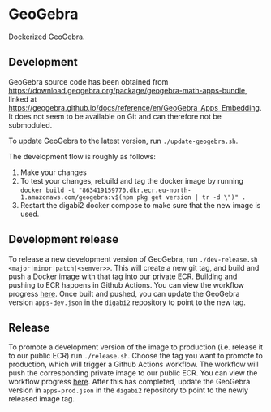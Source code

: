 # GeoGebra

Dockerized GeoGebra.

## Development

GeoGebra source code has been obtained from https://download.geogebra.org/package/geogebra-math-apps-bundle, linked at https://geogebra.github.io/docs/reference/en/GeoGebra_Apps_Embedding. It does not seem to be available on Git and can therefore not be submoduled.

To update GeoGebra to the latest version, run `./update-geogebra.sh`.

The development flow is roughly as follows:

1. Make your changes
2. To test your changes, rebuild and tag the docker image by running `docker build -t "863419159770.dkr.ecr.eu-north-1.amazonaws.com/geogebra:v$(npm pkg get version | tr -d \")" .`
3. Restart the digabi2 docker compose to make sure that the new image is used.

## Development release

To release a new development version of GeoGebra, run `./dev-release.sh <major|minor|patch|<semver>>`. This will create a new git tag, and build and push a Docker image with that tag into our private ECR. Building and pushing to ECR happens in Github Actions. You can view the workflow progress [here](https://github.com/digabi/abitti2-geogebra/actions/workflows/dev-release.yml). Once built and pushed, you can update the GeoGebra version `apps-dev.json` in the `digabi2` repository to point to the new tag.

## Release

To promote a development version of the image to production (i.e. release it to our public ECR) run `./release.sh`. Choose the tag you want to promote to production, which will trigger a Github Actions workflow. The workflow will push the corresponding private image to our public ECR. You can view the workflow progress [here](https://github.com/digabi/abitti2-geogebra/actions/workflows/manual-prod-release.yml). After this has completed, update the GeoGebra version in `apps-prod.json` in the `digabi2` repository to point to the newly released image tag.
